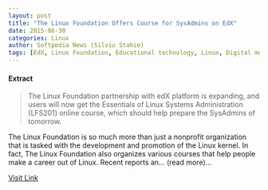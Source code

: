```yaml
---
layout: post
title: "The Linux Foundation Offers Course for SysAdmins on EdX"
date: 2015-06-30
categories: Linux
author: Softpedia News (Silviu Stahie)
tags: [EdX, Linux Foundation, Educational technology, Linux, Digital media, Software, Technology, Computing]
---
```





#### Extract
>The Linux Foundation partnership with edX platform is expanding, and users will now get the Essentials of Linux Systems Administration (LFS201) online course, which should help prepare the SysAdmins of tomorrow.



The Linux Foundation is so much more than just a nonprofit organization that is tasked with the development and promotion of the Linux kernel. In fact, The Linux Foundation also organizes various courses that help people make a career out of Linux. Recent reports an... (read more)...



[Visit Link](http://spd.rss.ac/aHR0cDovL25ld3Muc29mdHBlZGlhLmNvbS9uZXdzL1RoZS1MaW51eC1Gb3VuZGF0aW9uLU9mZmVycy1Db3Vyc2UtZm9yLVN5c0FkbWlucy1vbi1FZFgtNDgzMTkyLnNodG1s)


